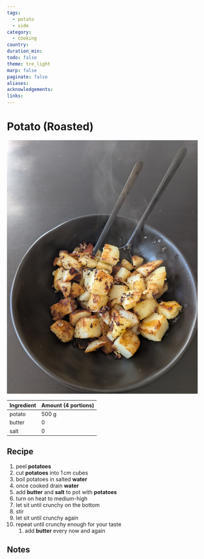 ```yaml
---
tags:
  - potato
  - side
category:
  - cooking
country:
duration_min:
todo: false
theme: tre_light
marp: false
paginate: false
aliases:
acknowledgements:
links:
---
```



# Potato (Roasted)

![300](../gfx/PXL_20250802_041608857.jpg)

|Ingredient|Amount (4 portions)|
| :- | :- |
|potato|500 g|
|butter|0|
|salt|0|

## Recipe
1. peel **potatoes**
2. cut **potatoes** into $1\,cm$ cubes
3. boil potatoes in salted **water**
4. once cooked drain **water**
5. add **butter** and **salt** to pot with **potatoes**
6. turn on heat to medium-high
7. let sit until crunchy on the bottom
8. stir
9. let sit until crunchy again
10. repeat until crunchy enough for your taste
	1. add **butter** every now and again

## Notes

